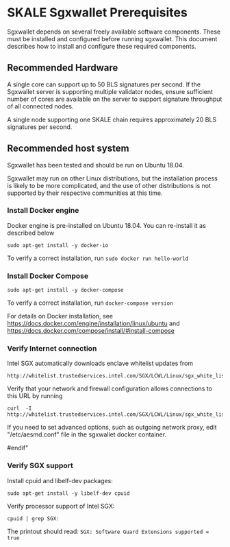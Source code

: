 <!-- SPDX-License-Identifier: (AGPL-3.0-only OR CC-BY-4.0) -->

# SKALE Sgxwallet Prerequisites

Sgxwallet depends on several freely available software components. These must be installed and configured before running sgxwallet.
This document describes how to install and configure these required components.

## Recommended Hardware

A single core can support up to 50 BLS signatures per second. If the Sgxwallet server is supporting multiple validator nodes, ensure sufficient number of cores are available on the server to support signature throughput of all connected nodes.

A single node supporting one SKALE chain requires approximately 20 BLS signatures per second.

## Recommended host system

Sgxwallet has been tested and should be run on Ubuntu 18.04.

Sgxwallet may run on other Linux distributions, 
but the installation process is likely to be more complicated, 
and the use of other distributions is not supported by their respective communities at this time.


### Install Docker engine

Docker engine is pre-installed on Ubuntu 18.04.  You can re-install it as 
described below

```shell
sudo apt-get install -y docker-io
```

To verify a correct installation, run `sudo docker run hello-world`

### Install Docker Compose

```shell
sudo apt-get install -y docker-compose
```

To verify a correct installation, run `docker-compose version`

For details on Docker installation, see <https://docs.docker.com/engine/installation/linux/ubuntu> and <https://docs.docker.com/compose/install/#install-compose>

### Verify Internet connection

Intel SGX automatically downloads enclave whitelist updates from

```
http://whitelist.trustedservices.intel.com/SGX/LCWL/Linux/sgx_white_list_cert.bin
```

Verify that your network and firewall configuration allows connections to this URL by
running 

```
curl  -I http://whitelist.trustedservices.intel.com/SGX/LCWL/Linux/sgx_white_list_cert.bin
```

 If you need to set advanced options, such as outgoing network proxy, edit "/etc/aesmd.conf" file in
 the sgxwallet docker container.  


 #endif" 

### Verify SGX support

Install cpuid and libelf-dev packages:

```shell
sudo apt-get install -y libelf-dev cpuid
```

Verify processor support of Intel SGX:

```shell
cpuid | grep SGX:
```

The printout should read: `SGX: Software Guard Extensions supported = true`
